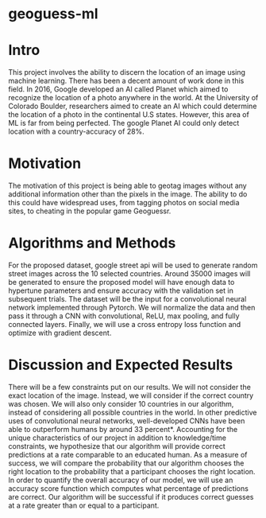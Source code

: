 # geoguess-ml
# Intro
This project involves the ability to discern the location of an image using machine learning. There has been a decent amount of work done in this field. In 2016, Google developed an AI called Planet which aimed to recognize the location of a photo anywhere in the world. At the University of Colorado Boulder, researchers aimed to create an AI which could determine the location of a photo in the continental U.S states. However, this area of ML is far from being perfected. The google Planet AI could only detect location with a country-accuracy of 28%. 
# Motivation
The motivation of this project is being able to geotag images without any additional information other than the pixels in the image. The ability to do this could have widespread uses, from tagging photos on social media sites, to cheating in the popular game Geoguessr. 
# Algorithms and Methods
For the proposed dataset, google street api will be used to generate random street images across the 10 selected countries. Around 35000 images will be generated to ensure the proposed model will have enough data to hypertune parameters and ensure accuracy with the validation set in subsequent trials. The dataset will be the input for a convolutional neural network implemented through Pytorch. We will normalize the data and then pass it through a CNN with convolutional, ReLU, max pooling, and fully connected layers. Finally, we will use a cross entropy loss function and optimize with gradient descent.

# Discussion and Expected Results
There will be a few constraints put on our results. We will not consider the exact location of the image. Instead, we will consider if the correct country was chosen. We will also only consider 10 countries in our algorithm, instead of considering all possible countries in the world. In other predictive uses of convolutional neural networks, well-developed CNNs have been able to outperform humans by around 33 percent*. Accounting for the unique characteristics of our project in addition to knowledge/time constraints, we hypothesize that our algorithm will provide correct predictions at a rate comparable to an educated human. 
As a measure of success, we will compare the probability that our algorithm chooses the right location to the probability that a participant chooses the right location. In order to quantify the overall accuracy of our model, we will use an accuracy score function which computes what percentage of predictions are correct. Our algorithm will be successful if it produces correct guesses at a rate greater than or equal to a participant.
